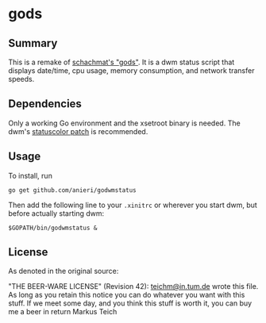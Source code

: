 # gods

## Summary

This is a remake of [schachmat's "gods"](https://github.com/schachmat/gods).
It is a dwm status script that displays date/time, cpu usage, memory 
consumption, and network transfer speeds.

## Dependencies

Only a working Go environment and the xsetroot binary is needed.
The dwm's [statuscolor patch](http://dwm.suckless.org/patches/statuscolors) 
is recommended.

## Usage

To install, run

	go get github.com/anieri/godwmstatus

Then add the following line to your `.xinitrc` or wherever you start dwm, but
before actually starting dwm:

	$GOPATH/bin/godwmstatus &

## License

As denoted in the original source:

"THE BEER-WARE LICENSE" (Revision 42):
<teichm@in.tum.de> wrote this file. As long as you retain this notice you
can do whatever you want with this stuff. If we meet some day, and you think
this stuff is worth it, you can buy me a beer in return Markus Teich
